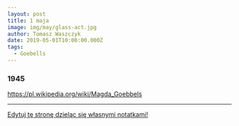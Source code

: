 ```yaml
---
layout: post
title: 1 maja
image: img/may/glass-act.jpg
author: Tomasz Waszczyk
date: 2019-05-01T10:00:00.000Z
tags:
  - Goebells
---
```


### 1945

https://pl.wikipedia.org/wiki/Magda_Goebbels

---

<a href="https://github.com/TomaszWaszczyk/historia.waszczyk.com/edit/master/src/content/may-1.md" target="_blank">Edytuj tę stronę dzieląc się własnymi notatkami!</a>
